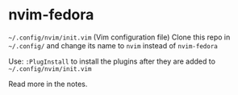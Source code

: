 # nvim-fedora

`~/.config/nvim/init.vim` (Vim configuration file)
Clone this repo in `~/.config/` and change its name to `nvim` instead of `nvim-fedora`

Use: `:PlugInstall` to install the plugins after they are added to `~/.config/nvim/init.vim`

Read more in the notes.
